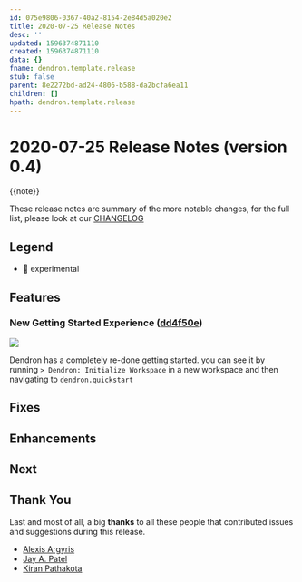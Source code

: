 ```yaml
---
id: 075e9806-0367-40a2-8154-2e84d5a020e2
title: 2020-07-25 Release Notes
desc: ''
updated: 1596374871110
created: 1596374871110
data: {}
fname: dendron.template.release
stub: false
parent: 8e2272bd-ad24-4806-b588-da2bcfa6ea11
children: []
hpath: dendron.template.release
---
```


# 2020-07-25 Release Notes (version 0.4)

{{note}}

These release notes are summary of the more notable changes, for the full list, please look at our [CHANGELOG](https://github.com/dendronhq/dendron/blob/master/CHANGELOG.md)

## Legend

- 🚧 experimental

## Features

### New Getting Started Experience ([dd4f50e](https://github.com/dendronhq/dendron/commit/dd4f50eb169e7f9686c4e3fbabca3b2a6c1e1bb7))

![](https://foundation-prod-assetspublic53c57cce-8cpvgjldwysl.s3-us-west-2.amazonaws.com/assets/images/dendron-quickstart.gif)

Dendron has a completely re-done getting started. you can see it by running `> Dendron: Initialize Workspace` in a new workspace and then navigating to `dendron.quickstart`

## Fixes

## Enhancements

## Next

## Thank You

Last and most of all, a big **thanks** to all these people that contributed issues and suggestions during this release.

- [Alexis Argyris](https://github.com/alexisargyris)
- [Jay A. Patel](https://github.com/jayp)
- [Kiran Pathakota](https://github.com/kpathakota)
